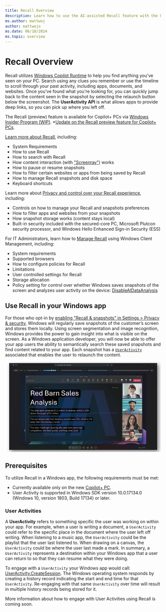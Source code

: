 ```yaml
---
title: Recall Overview
description: Learn how to use the AI-assisted Recall feature with the User Activity API in Windows.
ms.author: mattwoj
author: mattwojo
ms.date: 06/18/2024
ms.topic: overview
---
```


# Recall Overview

Recall utilizes [Windows Copilot Runtime](../overview.md) to help you find anything you’ve seen on your PC. Search using any clues you remember or use the timeline to scroll through your past activity, including apps, documents, and websites. Once you’ve found what you're looking for, you can quickly jump back to the content seen in the snapshot by selecting the relaunch button below the screenshot. The **UserActivity API** is what allows apps to provide deep links, so you can pick up where you left off.

The Recall (preview) feature is available for Copilot+ PCs via [Windows Insider Program (WIP)](https://www.microsoft.com/windowsinsider/). *[Update on the Recall preview feature for Copilot+ PCs](https://blogs.windows.com/windowsexperience/2024/06/07/update-on-the-recall-preview-feature-for-copilot-pcs/).

[Learn more about Recall](https://support.microsoft.com/windows/retrace-your-steps-with-recall-aa03f8a0-a78b-4b3e-b0a1-2eb8ac48701c), including:

- System Requirements
- How to use Recall
- How to search with Recall
- How content interaction (with ["Screenray"](https://support.microsoft.com/windows/retrace-your-steps-with-recall-aa03f8a0-a78b-4b3e-b0a1-2eb8ac48701c#:~:text=Recall%20opens%20the%20snapshot%20and,cursor%20is%20blue%20and%20white.)) works
- How to pause or resume snapshots
- How to filter certain websites or apps from being saved by Recall
- How to manage Recall snapshots and disk space
- Keyboard shortcuts

Learn more about [Privacy and control over your Recall experience](https://support.microsoft.com/windows/privacy-and-control-over-your-recall-experience-d404f672-7647-41e5-886c-a3c59680af15), including:

- Controls on how to manage your Recall and snapshots preferences
- How to filter apps and websites from your snapshots
- How snapshot storage works (content stays local)
- Built-in security included with the secured-core PC, Microsoft Plutcon security processor, and Windows Hello Enhanced Sign-in Security (ESS)

For IT Administrators, learn how to [Manage Recall](/windows/client-management/manage-recall) using Windows Client Management, including:

- System requirements
- Supported browsers
- How to configure policies for Recall
- Limitations
- User controlled settings for Recall
- Storage allocation
- Policy setting for control over whether Windows saves snapshots of the screen and analyzes user activity on the device: [DisableAIDataAnalysis](/windows/client-management/mdm/policy-csp-windowsai#disableaidataanalysis)

## Use Recall in your Windows app

For those who opt-in by [enabling "Recall & snapshots" in Settings > Privacy & security](https://support.microsoft.com/windows/privacy-and-control-over-your-recall-experience-d404f672-7647-41e5-886c-a3c59680af15#:~:text=You%20can%20turn%20on%20or,and%20selecting%20the%20pause%20option), Windows will regularly save snapshots of the customer’s screen and stores them locally. Using screen segmentation and image recognition, Windows provides the power to gain insight into what is visible on the screen. As a Windows application developer, you will now be able to offer your app users the ability to semantically search these saved snapshots and find content related to your app. Each snapshot has a [`UserActivity`](/uwp/api/windows.applicationmodel.useractivities) associated that enables the user to relaunch the content.

![Screenshot of the Recall interface showing a Redbarn Sale Analysis app sample.](../images/recall-redbarn.png)

## Prerequisites

To utilize Recall in a Windows app, the following requirements must be met:

- Currently available only on the new [Copilot+ PC](../npu-devices/index.md).
- User Activity is supported in Windows SDK version 10.0.17134.0 (Windows 10, version 1803, Build 17134) or later.

### User Activities

A **UserActivity** refers to something specific the user was working on within your app. For example, when a user is writing a document, a `UserActivity` could refer to the specific place in the document where the user left off writing. When listening to a music app, the `UserActivity` could be the playlist that the user last listened to. When drawing on a canvas, the `UserActivity` could be where the user last made a mark. In summary, a `UserActivity` represents a destination within your Windows app that a user can return to so that they can resume what they were doing.

To engage with a `UserActivity` your Windows app would call: [UserActivity.CreateSession](/uwp/api/windows.applicationmodel.useractivities.useractivity.createsession). The Windows operating system responds by creating a history record indicating the start and end time for that `UserActivity`. Re-engaging with that same `UserActivity` over time will result in multiple history records being stored for it.

More information about how to engage with User Activities using Recall is coming soon.
